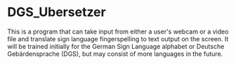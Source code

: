 # DGS_Ubersetzer

This is a program that can take input from either a user's webcam or a video file and translate sign language fingerspelling to text output on the screen. It will be trained initially for the German Sign Language alphabet or Deutsche Gebärdensprache (DGS), but may consist of more languages in the future.
